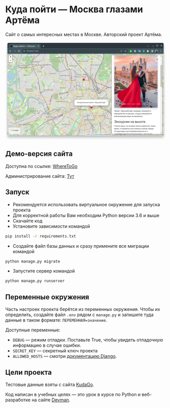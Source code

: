 # Куда пойти — Москва глазами Артёма

Сайт о самых интересных местах в Москве. Авторский проект Артёма.

![site.png](.gitbook/assets/site.png)

## Демо-версия сайта
Доступна по ссылке: [WhereToGo](https://egoista.pythonanywhere.com/)

Администрирование сайта: [Тут](https://egoista.pythonanywhere.com/admin/)

## Запуск

- Рекомендуется использовать виртуальное окружение для запуска проекта
- Для корректной работы Вам необходим Python версии 3.6 и выше
- Скачайте код
- Установите зависимости командой
```bash
pip install -r requirements.txt
```
- Создайте файл базы данных и сразу примените все миграции командой
```bash
python manage.py migrate
```
- Запустите сервер командой
```bash
python manage.py runserver
```

## Переменные окружения

Часть настроек проекта берётся из переменных окружения. Чтобы их определить, 
создайте файл `.env` рядом с `manage.py` и запишите туда данные в таком 
формате: `ПЕРЕМЕННАЯ=значение`.

Доступные переменные:
- `DEBUG` — режим отладки. Поставьте True, чтобы увидеть отладочную информацию в случае ошибки.
- `SECRET_KEY` — секретный ключ проекта
- `ALLOWED_HOSTS` — смотри [документацию Django](https://docs.djangoproject.com/en/3.1/ref/settings/#allowed-hosts).

## Цели проекта

Тестовые данные взяты с сайта [KudaGo](https://kudago.com).

Код написан в учебных целях — это урок в курсе по Python и веб-разработке на сайте [Devman](https://dvmn.org).
